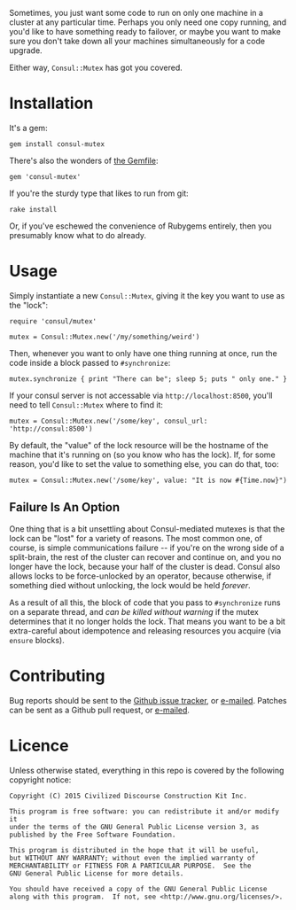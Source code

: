 Sometimes, you just want some code to run on only one machine in a cluster
at any particular time.  Perhaps you only need one copy running, and you'd
like to have something ready to failover, or maybe you want to make sure you
don't take down all your machines simultaneously for a code upgrade.

Either way, `Consul::Mutex` has got you covered.


# Installation

It's a gem:

    gem install consul-mutex

There's also the wonders of [the Gemfile](http://bundler.io):

    gem 'consul-mutex'

If you're the sturdy type that likes to run from git:

    rake install

Or, if you've eschewed the convenience of Rubygems entirely, then you
presumably know what to do already.


# Usage

Simply instantiate a new `Consul::Mutex`, giving it the key you want to use
as the "lock":

    require 'consul/mutex'

    mutex = Consul::Mutex.new('/my/something/weird')

Then, whenever you want to only have one thing running at once, run the code
inside a block passed to `#synchronize`:

    mutex.synchronize { print "There can be"; sleep 5; puts " only one." }

If your consul server is not accessable via `http://localhost:8500`, you'll
need to tell `Consul::Mutex` where to find it:

    mutex = Consul::Mutex.new('/some/key', consul_url: 'http://consul:8500')

By default, the "value" of the lock resource will be the hostname of the
machine that it's running on (so you know who has the lock).  If, for some
reason, you'd like to set the value to something else, you can do that, too:

    mutex = Consul::Mutex.new('/some/key', value: "It is now #{Time.now}")


## Failure Is An Option

One thing that is a bit unsettling about Consul-mediated mutexes is that
the lock can be "lost" for a variety of reasons.  The most common one, of
course, is simple communications failure -- if you're on the wrong side of a
split-brain, the rest of the cluster can recover and continue on, and you no
longer have the lock, because your half of the cluster is dead.  Consul also
allows locks to be force-unlocked by an operator, because otherwise, if
something died without unlocking, the lock would be held *forever*.

As a result of all this, the block of code that you pass to `#synchronize`
runs on a separate thread, and *can be killed without warning* if the mutex
determines that it no longer holds the lock.  That means you want to be a
bit extra-careful about idempotence and releasing resources you acquire (via
`ensure` blocks).


# Contributing

Bug reports should be sent to the [Github issue
tracker](https://github.com/mpalmer/consul-mutex/issues), or
[e-mailed](mailto:theshed+consul-mutex@hezmatt.org).  Patches can be sent as a
Github pull request, or [e-mailed](mailto:theshed+consul-mutex@hezmatt.org).


# Licence

Unless otherwise stated, everything in this repo is covered by the following
copyright notice:

    Copyright (C) 2015 Civilized Discourse Construction Kit Inc.
    
    This program is free software: you can redistribute it and/or modify it
    under the terms of the GNU General Public License version 3, as
    published by the Free Software Foundation.

    This program is distributed in the hope that it will be useful,
    but WITHOUT ANY WARRANTY; without even the implied warranty of
    MERCHANTABILITY or FITNESS FOR A PARTICULAR PURPOSE.  See the
    GNU General Public License for more details.

    You should have received a copy of the GNU General Public License
    along with this program.  If not, see <http://www.gnu.org/licenses/>.
